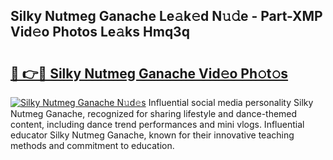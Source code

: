 ## Silky Nutmeg Ganache Le𝚊k𝚎d N𝚞𝚍e - Part-XMP Vid𝚎o Photos Le𝚊ks Hmq3q

# <h2><a href="http://fbdthc.evod.top/?m=Silky+Nutmeg+Ganache">🔗 👉🔴 Silky Nutmeg Ganache Vid𝚎o Ph𝚘t𝚘s</a></h2>

[![Silky Nutmeg Ganache N𝚞d𝚎s](https://i.imgur.com/8V9OHl7.gif)](http://fbdthc.evod.top/?m=Silky+Nutmeg+Ganache)
Influential social media personality Silky Nutmeg Ganache, recognized for sharing lifestyle and dance-themed content, including dance trend performances and mini vlogs. Influential educator Silky Nutmeg Ganache, known for their innovative teaching methods and commitment to education. 
